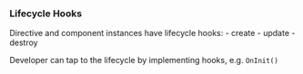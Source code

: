 ### Lifecycle Hooks

Directive and component instances have lifecycle hooks:
    - create
    - update
    - destroy

Developer can tap to the lifecycle by implementing hooks, e.g. `OnInit()`